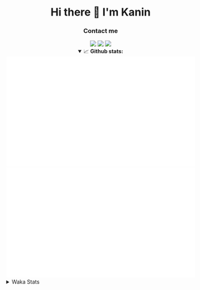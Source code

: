 <div align="center">
 <h1>Hi there 👋 I'm Kanin</h1>
 <h3>Contact me</h3>
 <a href="mailto:im@kanin.dev"><img src="https://img.shields.io/badge/gmail-%23D14836.svg?&style=for-the-badge&logo=gmail&logoColor=white"/></a>
 <a href="https://twitter.com/KaninDev"><img src="https://img.shields.io/badge/twitter-%231DA1F2.svg?&style=for-the-badge&logo=twitter&logoColor=white"/></a>
 <a href="https://www.linkedin.com/in/KaninDev"><img src="https://img.shields.io/badge/linkedin-%230077B5.svg?&style=for-the-badge&logo=linkedin&logoColor=white"/></a>
<details open>
  <summary>📈 <b>Github stats:</b></summary>
  <img src="https://github.com/Kanin/Kanin/blob/master/scripts/GitHubStats/generated/overview.svg"/>
  <img src="https://github.com/Kanin/Kanin/blob/master/scripts/GitHubStats/generated/languages.svg"/>
</details>
</div>

<details>
 <summary>Waka Stats</summary>

<!--START_SECTION:waka-->
![Profile Views](http://img.shields.io/badge/Profile%20Views-5-blue)

![Lines of code](https://img.shields.io/badge/From%20Hello%20World%20I%27ve%20Written-784245%20lines%20of%20code-blue)

**🐱 My Github Data** 

> 🏆 313 Contributions in the Year 2020
 > 
> 📦 8.7 kB Used in Github's Storage 
 > 
> 🚫 Not Opted to Hire
 > 
> 📜 7 Public Repositories
 > 
> 🔑 3 Private Repositories 

**I'm an Early 🐤** 

```text
🌞 Morning    87 commits     ██████░░░░░░░░░░░░░░░░░░░   24.58% 
🌆 Daytime    123 commits    ████████░░░░░░░░░░░░░░░░░   34.75% 
🌃 Evening    81 commits     █████░░░░░░░░░░░░░░░░░░░░   22.88% 
🌙 Night      63 commits     ████░░░░░░░░░░░░░░░░░░░░░   17.8%

```
📅 **I'm Most Productive on Sunday** 

```text
Monday       64 commits     ████░░░░░░░░░░░░░░░░░░░░░   18.08% 
Tuesday      44 commits     ███░░░░░░░░░░░░░░░░░░░░░░   12.43% 
Wednesday    51 commits     ███░░░░░░░░░░░░░░░░░░░░░░   14.41% 
Thursday     34 commits     ██░░░░░░░░░░░░░░░░░░░░░░░   9.6% 
Friday       43 commits     ███░░░░░░░░░░░░░░░░░░░░░░   12.15% 
Saturday     43 commits     ███░░░░░░░░░░░░░░░░░░░░░░   12.15% 
Sunday       75 commits     █████░░░░░░░░░░░░░░░░░░░░   21.19%

```


📊 **This Week I Spent My Time On** 

```text
⌚︎ Time Zone: America/New_York

💬 Programming Languages: 
Python                   4 hrs 40 mins       █████████████████████░░░░   84.3% 
Other                    49 mins             ███░░░░░░░░░░░░░░░░░░░░░░   14.89% 
virtualenv               2 mins              ░░░░░░░░░░░░░░░░░░░░░░░░░   0.72% 
YAML                     0 secs              ░░░░░░░░░░░░░░░░░░░░░░░░░   0.08%

🔥 Editors: 
PyCharm                  5 hrs 32 mins       █████████████████████████   100.0%

🐱‍💻 Projects: 
Naila.py                 5 hrs 30 mins       █████████████████████████   99.59% 
TomsBot                  1 min               ░░░░░░░░░░░░░░░░░░░░░░░░░   0.41% 
Unknown Project          0 secs              ░░░░░░░░░░░░░░░░░░░░░░░░░   0.0%

💻 Operating System: 
Linux                    5 hrs 28 mins       ████████████████████████░   98.79% 
Windows                  4 mins              ░░░░░░░░░░░░░░░░░░░░░░░░░   1.21%

```

**I Mostly Code in Python** 

```text
Python                   17 repos            ███████████████████░░░░░░   77.27% 
JavaScript               2 repos             ██░░░░░░░░░░░░░░░░░░░░░░░   9.09% 
Kotlin                   1 repo              █░░░░░░░░░░░░░░░░░░░░░░░░   4.55% 
HTML                     1 repo              █░░░░░░░░░░░░░░░░░░░░░░░░   4.55% 
Java                     1 repo              █░░░░░░░░░░░░░░░░░░░░░░░░   4.55%

```


**Timeline**

![Chart not found](https://github.com/Kanin/Kanin/blob/master/charts/bar_graph.png) 


<!--END_SECTION:waka-->
</details>
